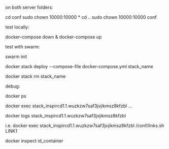 on both server folders:

cd conf
sudo chown 10000:10000 *
cd ..
sudo chown 10000:10000 conf


test locally:

docker-compose down & docker-compose up

test with swarm:

swarm init

docker stack deploy --compose-file docker-compose.yml stack_name

docker stack rm stack_name

debug:

docker ps

docker exec stack_inspircd1.1.wuzkzw7saf3jvjikmsz8kfzbl ...

docker logs stack_inspircd1.1.wuzkzw7saf3jvjikmsz8kfzbl

i.e. docker exec stack_inspircd1.1.wuzkzw7saf3jvjikmsz8kfzbl /conf/links.sh LINK1

docker inspect id_container
